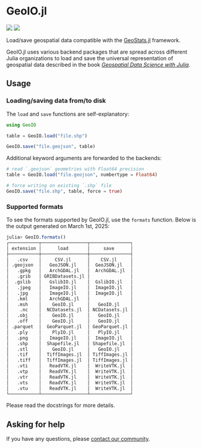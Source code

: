 # GeoIO.jl

[![][build-img]][build-url] [![][codecov-img]][codecov-url]

Load/save geospatial data compatible with the
[GeoStats.jl](https://github.com/JuliaEarth/GeoStats.jl)
framework. 

GeoIO.jl uses various backend packages that are spread across
different Julia organizations to load and save the universal
representation of geospatial data described in the book
[*Geospatial Data Science with Julia*](https://juliaearth.github.io/geospatial-data-science-with-julia).

## Usage

### Loading/saving data from/to disk

The `load` and `save` functions are self-explanatory:

```julia
using GeoIO

table = GeoIO.load("file.shp")

GeoIO.save("file.geojson", table)
```

Additional keyword arguments are forwarded to the backends:

```julia
# read `.geojson` geometries with Float64 precision
table = GeoIO.load("file.geojson", numbertype = Float64)

# force writing on existing `.shp` file
GeoIO.save("file.shp", table, force = true)
```

### Supported formats

To see the formats supported by GeoIO.jl, use the `formats` function.
Below is the output generated on March 1st, 2025:

```julia
julia> GeoIO.formats()
┌───────────┬─────────────────┬───────────────┐
│ extension │      load       │     save      │
├───────────┼─────────────────┼───────────────┤
│   .csv    │     CSV.jl      │    CSV.jl     │
│ .geojson  │   GeoJSON.jl    │  GeoJSON.jl   │
│   .gpkg   │   ArchGDAL.jl   │  ArchGDAL.jl  │
│   .grib   │ GRIBDatasets.jl │               │
│  .gslib   │   GslibIO.jl    │  GslibIO.jl   │
│   .jpeg   │   ImageIO.jl    │  ImageIO.jl   │
│   .jpg    │   ImageIO.jl    │  ImageIO.jl   │
│   .kml    │   ArchGDAL.jl   │               │
│   .msh    │    GeoIO.jl     │   GeoIO.jl    │
│    .nc    │  NCDatasets.jl  │ NCDatasets.jl │
│   .obj    │    GeoIO.jl     │   GeoIO.jl    │
│   .off    │    GeoIO.jl     │   GeoIO.jl    │
│ .parquet  │  GeoParquet.jl  │ GeoParquet.jl │
│   .ply    │    PlyIO.jl     │   PlyIO.jl    │
│   .png    │   ImageIO.jl    │  ImageIO.jl   │
│   .shp    │  Shapefile.jl   │ Shapefile.jl  │
│   .stl    │    GeoIO.jl     │   GeoIO.jl    │
│   .tif    │  TiffImages.jl  │ TiffImages.jl │
│   .tiff   │  TiffImages.jl  │ TiffImages.jl │
│   .vti    │   ReadVTK.jl    │  WriteVTK.jl  │
│   .vtp    │   ReadVTK.jl    │  WriteVTK.jl  │
│   .vtr    │   ReadVTK.jl    │  WriteVTK.jl  │
│   .vts    │   ReadVTK.jl    │  WriteVTK.jl  │
│   .vtu    │   ReadVTK.jl    │  WriteVTK.jl  │
└───────────┴─────────────────┴───────────────┘
```

Please read the docstrings for more details.

## Asking for help

If you have any questions, please [contact our community](https://juliaearth.github.io/GeoStats.jl/stable/about/community.html).

[build-img]: https://img.shields.io/github/actions/workflow/status/JuliaEarth/GeoIO.jl/CI.yml?branch=master&style=flat-square
[build-url]: https://github.com/JuliaEarth/GeoIO.jl/actions

[codecov-img]: https://img.shields.io/codecov/c/github/JuliaEarth/GeoIO.jl?style=flat-square
[codecov-url]: https://codecov.io/gh/JuliaEarth/GeoIO.jl
